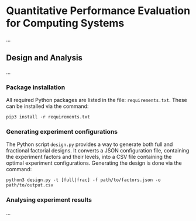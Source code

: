 # Quantitative Performance Evaluation for Computing Systems

...

## Design and Analysis

...

### Package installation

All required Python packages are listed in the file: `requirements.txt`. These can be installed via the command:

```
pip3 install -r requirements.txt
```

### Generating experiment configurations

The Python script `design.py` provides a way to generate both full and fractional factorial designs. It converts a JSON configuration file, containing the experiment factors and their levels, into a CSV file containing the optimal experiment configurations. Generating the design is done via the command:

```
python3 design.py -t [full|frac] -f path/to/factors.json -o path/to/output.csv
```

### Analysing experiment results

...

